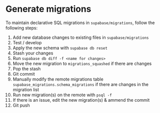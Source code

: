 # Generate migrations

To maintain declarative SQL migrations in `supabase/migrations`, follow the
following steps:

1. Add new database changes to existing files in `supabase/migrations`
1. Test / develop
1. Apply the new schema with `supabase db reset`
1. Stash your changes
1. Run `supabase db diff -f <name for changes>`
1. Move the new migration to `migrations_squashed` if there are changes
1. Pop the stash
1. Git commit
1. Manually modify the remote migrations table
   `supabase_migrations.schema_migrations` if there are changes in the migration list
1. Run new migration(s) on the remote with `psql -f`
1. If there is an issue, edit the new migration(s) & ammend the commit
1. Git push
